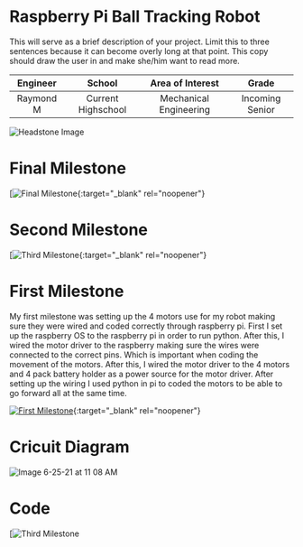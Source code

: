 ﻿# Raspberry Pi Ball Tracking Robot
This will serve as a brief description of your project. Limit this to three sentences because it can become overly long at that point. This copy should draw the user in and make she/him want to read more.

| **Engineer** | **School** | **Area of Interest** | **Grade** |
|:--:|:--:|:--:|:--:|
| Raymond M| Current Highschool | Mechanical Engineering | Incoming Senior

![Headstone Image](https://encrypted-tbn0.gstatic.com/images?q=tbn:ANd9GcSM1xRv0qXW09rSO4AMSZVJTaAIfPPQ2kDNuw&usqp=CAU)
  
# Final Milestone


[![Final Milestone](https://encrypted-tbn0.gstatic.com/images?q=tbn:ANd9GcSM1xRv0qXW09rSO4AMSZVJTaAIfPPQ2kDNuw&usqp=CAU){:target="_blank" rel="noopener"}

# Second Milestone


[![Third Milestone](https://encrypted-tbn0.gstatic.com/images?q=tbn:ANd9GcSM1xRv0qXW09rSO4AMSZVJTaAIfPPQ2kDNuw&usqp=CAU){:target="_blank" rel="noopener"}
# First Milestone
  

My first milestone was setting up the 4 motors use for my robot making sure they were wired and coded correctly through raspberry pi. First I set up the raspberry OS to the raspberry pi in order to run python. After this, I wired the motor driver to the raspberry making sure the wires were connected to the correct pins. Which is important when coding the movement of the motors. After this, I wired the motor driver to the 4 motors and 4 pack battery holder as a power source for the motor driver. After setting up the wiring I used python in pi to coded the  motors to be able to go forward all at the same time.


[![First Milestone](https://res.cloudinary.com/marcomontalbano/image/upload/v1624628589/video_to_markdown/images/youtube--I0sU-SC-8pI-c05b58ac6eb4c4700831b2b3070cd403.jpg)](https://www.youtube.com/watch?v=I0sU-SC-8pI "First Milestone"){:target="_blank" rel="noopener"}

# Cricuit Diagram

![Image 6-25-21 at 11 08 AM](https://user-images.githubusercontent.com/86113507/123448241-b1d9e000-d5a8-11eb-912a-e35c41b8e109.jpg)
# Code

[![Third Milestone](https://encrypted-tbn0.gstatic.com/images?q=tbn:ANd9GcSM1xRv0qXW09rSO4AMSZVJTaAIfPPQ2kDNuw&usqp=CAU)
